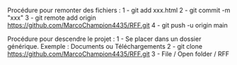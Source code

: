 Procédure pour remonter des fichiers :
1 - git add xxx.html
2 - git commit -m "xxx"
3 - git remote add origin https://github.com/MarcoChampion4435/RFF.git
4 - git push -u origin main

Procédure pour descendre le projet :
1 - Se placer dans un dossier générique. Exemple : Documents ou Téléchargements
2 - git clone https://github.com/MarcoChampion4435/RFF.git
3 - File / Open folder / RFF
